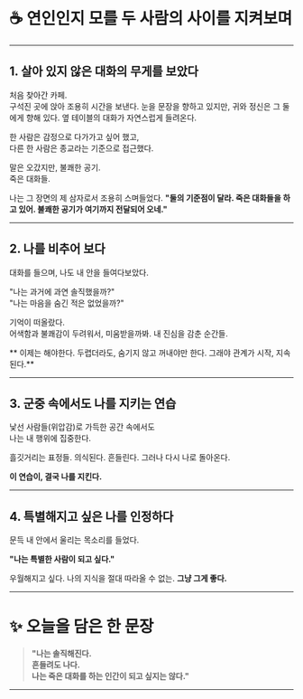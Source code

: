 # ☕ 연인인지 모를 두 사람의 사이를 지켜보며

---

## 1. 살아 있지 않은 대화의 무게를 보았다

처음 찾아간 카페.  
구석진 곳에 앉아 조용히 시간을 보낸다.
눈을 문장을 향하고 있지만, 귀와 정신은 그 둘에게 향해 있다.
옆 테이블의 대화가 자연스럽게 들려온다.

한 사람은 감정으로 다가가고 싶어 했고,  
다른 한 사람은 종교라는 기준으로 접근했다.

말은 오갔지만, 불쾌한 공기.  
죽은 대화들.  

나는 그 장면의 제 삼자로서 조용히 스며들었다.
**"둘의 기준점이 달라. 죽은 대화들을 하고 있어. 불쾌한 공기가 여기까지 전달되어 오네."**

---

## 2. 나를 비추어 보다

대화를 들으며, 나도 내 안을 들여다보았다.

"나는 과거에 과연 솔직했을까?"  
"나는 마음을 숨긴 적은 없었을까?"

기억이 떠올랐다.  
어색함과 불쾌감이 두려워서, 미움받을까봐.
내 진심을 감춘 순간들.

** 이제는 해야한다. 두렵더라도, 숨기지 않고 꺼내야만 한다. 그래야 관계가 시작, 지속된다.**  


---

## 3. 군중 속에서도 나를 지키는 연습

낯선 사람들(위압감)로 가득한 공간 속에서도  
나는 내 행위에 집중한다.
  
흘깃거리는 표정들.
의식된다. 흔들린다.
그러나 다시 나로 돌아온다.

**이 연습이, 결국 나를 지킨다.**

---

## 4. 특별해지고 싶은 나를 인정하다

문득 내 안에서 울리는 목소리를 들었다.

**"나는 특별한 사람이 되고 싶다."**

우월해지고 싶다. 나의 지식을 절대 따라올 수 없는.
**그냥 그게 좋다.**

---

# ✨ 오늘을 담은 한 문장

> **"나는 솔직해진다.  
> 흔들려도 나다.  
> 나는 죽은 대화를 하는 인간이 되고 싶지는 않다."**

---
